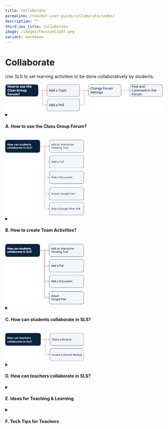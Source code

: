 ```yaml
---
title: Collaborate
permalink: /teacher-user-guide/collaborate/index/
description: ""
third_nav_title: Collaborate
image: /images/FaviconLight.png
variant: markdown
---
```

<h1>Collaborate</h1>
<p>Use SLS to set learning activities to be done collaboratively by students.</p>
<img alt="Collaborate" src="/images/2Teacher/Flow-Collaborate1.png">
<details>
 <summary><h4>A. How to use the Class Group Forum?</h4></summary>
<ul>
    <li><a target="_blank" href="/teacher-user-guide/collaborate/about-the-forum/">About the Forum</a></li>
    <li><a target="_blank" href="/teacher-user-guide/collaborate/add-a-topic/">(A1,1) Add a Topic</a></li>
    <li><a target="_blank" href="/teacher-user-guide/collaborate/add-a-poll/">(A1,2) Add a Poll</a></li>
    <li><a target="_blank" href="/teacher-user-guide/collaborate/change-forum-settings/">(A2) Change Forum Settings</a></li>
    <li><a target="_blank" href="/teacher-user-guide/collaborate/post-and-comment-in-the-forum/">(A3) Post and Comment in the Forum</a></li>
  </ul>
</details>
<br>
<img alt="Collaborate" style="width: 50%;" src="/images/2Teacher/Flow_Collaborate3.png">
<details>
 <summary><h4>B. How to create Team Activities?</h4></summary>
 <ul>
    <li><a target="_blank" href="/teacher-user-guide/collaborate/create-team-activities/">(B1) Create Team Activities</a></li>
    <li><a target="_blank" href="/teacher-user-guide/collaborate/create-teams/">(B2) Create Teams</a></li>
  </ul>
</details>
<br>
<img alt="Collaborate" style="width: 50%;" src="/images/2Teacher/Flow-Collaborate3.svg">
<details>
 <summary><h4>C. How can students collaborate in SLS?</h4></summary>
<ul>
    <li><a target="_blank" href="/teacher-user-guide/collaborate/add-an-interactive-thinking-tool/">(C1,i) Add an Interactive Thinking Tool</a></li>
    <li><a target="_blank" href="/teacher-user-guide/collaborate/add-a-poll2">(C1,ii) Add a Poll</a></li>
    <li><a target="_blank" href="/teacher-user-guide/collaborate/add-a-discussion/">(C1,iii) Add a Discussion</a></li>
    <li><a target="_blank" href="/teacher-user-guide/collaborate/attach-google-files/">(C1,iv) Attach Google Files</a></li>
  </ul>
</details>
<br>
<img alt="Collaborate" style="width: 50%;" src="/images/2Teacher/Flow_Collaborate4.svg">
<details>
 <summary><h4>D. How can teachers collaborate in SLS?</h4></summary>
<ul>
    <li><a target="_blank" href="/teacher-user-guide/collaborate/share-a-module/">(D1,i) Share a Module</a></li>
    <li><a target="_blank" href="/teacher-user-guide/collaborate/access-a-shared-module/">(D1,ii) Access a Shared Module</a></li>
  </ul>
</details>
<details>
<summary><h4>E. Ideas for Teaching &amp; Learning</h4></summary>
<ul>
<li><a target="_blank" href="/teachers/sls-superhero-quiz/create-professional-learning-circles/">(E1,i) Create Professional Learning Circles</a></li>
<li><a target="_blank" href="/files/Userguide/Downloadable%20Resources/fa-math 10 jul.pdf">(E1,ii) Features for Math Learning</a></li>	
<li><a target="_blank" href="/teachers/sls-superhero-quiz/jigsaw-activities-for-teamwork/">(E1,iii) Jigsaw Activities for Teamwork</a></li>
<li><a target="_blank" href="/files/Marcomms/Feature%20Highlights/move_existing_resources_to_sls.pdf">(E1,iv) Move Existing Resources to SLS</a></li>	
<li><a target="_blank" href="/teachers/sls-superhero-quiz/manage-in-class-teaching-more-effectively/">(E1,v) Manage In-Class Teaching more Effectively</a></li>
	<li><a target="_blank" href="/teachers/sls-superhero-quiz/nurture-collaboration-in-gamified-modules/">(E1,vi) Nurture Collaboration in Gamified Modules</a></li>
<li><a target="_blank" href="/files/Userguide/Downloadable%20Resources/R18_TeamQuiz.pdf">(E1,vii) Team Quiz + Google</a></li>	
<li><a target="_blank" href="/files/Userguide/Downloadable%20Resources/TeamsvsSubgroups.pdf">(E1,viii) Teams vs Subgroups</a></li>
</ul>
</details>
<details><summary>
<h4>F. Tech Tips for Teachers</h4>
</summary>
<ol>
<li><p><strong>Can I share the URL to a particular Section (e.g. section B) with other teachers? </strong></p>
<p> Yes, you are able to share the URL to a particular Section with other teachers. You can also add links to Sections within your Module.</p>
<p> If the Module is in My Drive, you will need to Share the Module with the other teacher before the teacher can access the Section URL.</p>
<p> If you are sharing a Section URL from a Module in MOE Library/Community Gallery, teachers will be able to access the Section via the Section URL.</p>
<p> Note: You cannot share a Section URL from MOE Library with students. The Section URL will redirect students to the cover page of the Module.</p>
</li>
<li><p><strong>How can we modify the sharing permissions of the Google files for students?</strong></p>
<p> These permissions will be automatically handled by SLS.</p>
</li>
<li><p><strong>Once the teacher has unsubmitted a Team Quiz, can the team continue working on the same Google File? Can other teams give input?</strong> </p>
<p> Teams can continue to refine their answers in the Google File if the Team Quiz is in a Teacher-Marked Quiz. When the teacher unsubmits the Quiz, the team will be given editing permissions to the same Google File.</p>
<p> When a teacher releases a Teacher-Marked Quiz, students will no longer be able to edit the Google File. They will only be granting View-Only rights.</p>
<p> For more information, visit <a target="_blank" href="/teacher-user-guide/assess/unsubmit-teacher-marked-quizzes-or-questions/">Unsubmit a Teacher-Marked Quiz</a>.</p>
</li>
<li><p><strong>Is it possible to select a student (i.e team leader) to submit a Team Quiz response?</strong></p>
<p> For now, any student from the team can submit the Team Quiz response.</p>
</li>
<li><p><strong>Will there be a forum feature in SLS for students to collaborate?</strong></p>
<p> Yes, there already is! Within each Class Group is a Forum tab for collaboration. Teachers can create Discussion Topics and Polls. Students can also be granted permission to create Posts and Polls.  </p>
<p> For more information on Class Group Forums, visit <a target="_blank" href="/teacher-user-guide/collaborate/about-the-forum/">About the Forum</a> </p>
</li>
<li><strong>Can there be a function to share folders in My Drive to other colleagues?</strong>
<p>We discourage the sharing of large number of resources in SLS, or a single resource to a large number of users.  Please consider setting up a Staff Class Group with the users you are sharing the resources with, and upload the resources into Class Group Resources.  This allows the co-teachers in the group to download the specific resources they need directly, and work collaboratively with every other co-teacher in the Class Group on the resources (as if they were shared).</p>
</li>
<li><strong>If we want to use the Google Docs feature, do we still need to get the students to manually link their iCON in SLS?</strong>
<p>Students can link any Gmail account (including personal ones) with SLS. They only need to do it once and can subsequently access Google Apps through SLS.</p></li>
<li><strong>Is there a word/character limit on students' ITT posts to facilitate peer commenting/assessment?</strong>
<p>There is a 2000 character limit for ITT. Should the intention be for students to post longer responses, teachers may consider exploring other SLS features such as Creating a Discussion. While each post in a Discussion also has a 2000 character limit, students are able to submit more than one response. For longer responses, teachers can use a Free-Response Question instead.</p></li>
<li><strong>How does the Forum feature differ from the Discussion feature?</strong>
<p>The Forum feature allows both teachers* and students to create polls and discussions on a diverse range of topics while the Discussion feature situated within a module activity typically focuses on the specific topic at hand only.</p>
<p>You may refer to the following links for more information about the <a target="_blank" href="/teacher-user-guide/collaborate/about-the-forum/">Forum</a> and <a target="_blank" href="/teacher-user-guide/collaborate/add-a-discussion/">Discussion</a> features.</p>
<p><u>Note</u>: Owner/Co-teacher needs to allow access for Observers and students to create Topics/Posts/Polls in Class Group Forum.</p></li>
<li><strong>How does the Discussion feature differ from the ITT?</strong>
<ol>
<li>The Discussion feature allows students to view their peers' work before they create their own post, while the ITT requires students to submit their anwer before viewing their peers' work on an interaction board.&nbsp;</li>
<li>The Discussion feature allows teachers to monitor student participation quantitatively (by the number of posts created by each student) and qualitatively (keywords) using the "search post" function while the ITT does not.</li>
<li>The Discussion feature gives the option of turning off comments to posts while the ITT does not.</li>
<li>Unlike the Discussion feature, teachers can prepopulate student's responses with sentence starters using the ITT.</li>
</ol></li>
<li><strong>How can teachers monitor and share individual ITT responses within a team with the rest of the class?</strong>
<p>Teachers can view both individual and team ITT responses from the Monitor Assignment page by clicking on the Activity icon where the ITT is placed. Alternatively, teachers can enter the Assignment, navigate to the ITT and click "View Class Submissions." For ITTs that are assigned to teams, teachers can toggle between "View all responses" or "View responses by team".&nbsp;</p>
<p>To allow students to view team ITT responses from other teams, teacher has to toggle to "View all responses".</p></li>
<li><strong>Can students annotate collaboratively on any features of SLS?</strong>
<p>Students can only annotate and interact on Text/Media components or on question stems together in a Team Activity.</p>
<p>Teachers can include Tooltips in Team Activities for students to engage in Team discussions.</p></li>
</ol>
</details>